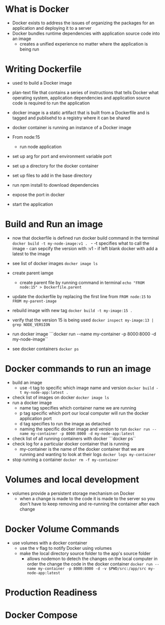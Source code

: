 # What is Docker
- Docker exists to address the issues of organizing the packages for an application and deploying it to a server
- Docker bundles runtime dependencies with application source code into an image 
    - creates a unified experience no matter where the application is being run

# Writing Dockerfile
- used to build a Docker image 
- plan-text file that contains a series of instructions that tells Docker what operating system, application dependencies and application source code is required to run the application
- docker image is a static artifact that is built from a Dockerfile and is tagged and publisehd to a registry where it can be shared 
- docker container is running an instance of a Docker image 

- From node:15 
    - run node application
- set up arg for port and environment variable port 
- set up a directory for the docker container 
- set up files to add in the base directory 
- run npm install to download dependencies
- expose the port in docker 
- start the application 

# Build and Run an image
- now that dockerfile is defined run docker build command in the terminal
    ```docker build -t my-node-image:v1 . ```
        - -t specifies what to call the image 
        - can sepcify the version with :v1 
            - if left blank docker with add a latest to the image 

- see list of docker images 
    ```docker image ls```

- create parent iamge 
    - create parent file by running command in terminal
    ```echo "FROM node:15" > Dockerfile.parent```

- update the dockerfile by replacing the first line from ```FROM node:15``` to ```FROM my-parent-image```

- rebuild image with new tag 
    ```docker build -t my-image:15 .```

- verify that the version 15 is being used 
    ```docker inspect my-image:13 | grep NODE_VERSION```

- run docker image 
```docker run --name my-container -p 8000:8000 -d my-node-image``

- see docker containers 
```docker ps```

# Docker commands to run an image
- build an image 
    - use -t tag to specific which image name and version 
```docker build -t my-node-app:latest .```
- check list of images on docker
```docker image ls```
- run a docker image
    - name tag specifies which container name we are running
    - p tag specific which port our local computer will run the docker application port
    - d tag specifies to run the image as detached 
    - naming the specific docker image and version to run
```docker run --name my-container -p 8000:8000 -d my-node-app:latest```
- check list of all running containers with docker
```docker ps``
- check log for a particular docker container that is running
    - my-container is the name of the docker container that we are running and wanting to look at their logs 
```docker logs my-container```
- stop running a container 
```docker rm -f my-container```

# Volumes and local development 
- volumes provide a persistent storage mechanism on Docker 
    - when a change is made to the code it is made to the server so you don't have to keep removing and re-running the container after each change 

# Docker Volume Commands
- use volumes with a docker container 
    - use the v flag to notify Docker using volumes
    - make the local directory source folder to the app's source folder
        - allows nodemon to detech the changes on the local computer in order the change the code in the docker container
```docker run --name my-container -p 8000:8000 -d -v $PWD/src:/app/src my-node-app:latest ```

# Production Readiness

# Docker Compose